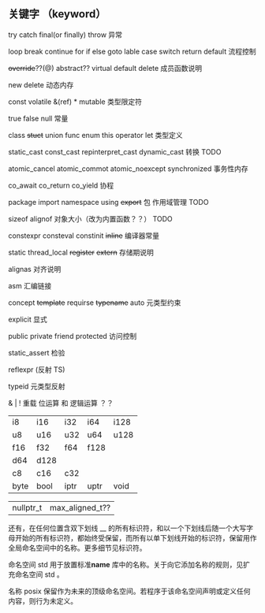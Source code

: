 ## 关键字 （keyword）

try catch final(or finally) throw  异常

loop break continue for if else goto lable case switch return default 流程控制

~~override~~??(@) abstract?? virtual  default delete 成员函数说明

new delete 动态内存

const volatile &(ref) * mutable 类型限定符

true false null 常量

class ~~stuct~~ union func enum this operator let 类型定义

static_cast const_cast repinterpret_cast dynamic_cast 转换 TODO

atomic_cancel atomic_commot atomic_noexcept synchronized 事务性内存

co_await co_return co_yield 协程

package import namespace using ~~export~~ 包 作用域管理  TODO

sizeof alignof 对象大小（改为内置函数？？） TODO

constexpr consteval constinit ~~inline~~ 编译器常量

static thread_local ~~register~~  ~~extern~~ 存储期说明

alignas 对齐说明

asm 汇编链接

concept ~~template~~ requirse  ~~typename~~ auto 元类型约束

explicit 显式

public private friend protected 访问控制

static_assert 检验

reflexpr (反射 TS)

typeid 元类型反射

& | ! 重载 位运算 和 逻辑运算 ？？

|     |     |     |     |     |
| --- | --- | --- | --- | --- |
| i8  | i16 | i32 | i64 | i128| 保留更大的类型
| u8  | u16 | u32 | u64 | u128|
| f16 | f32 | f64 | f128|     |
| d64 | d128|     |     |     |
| c8  | c16 | c32 |     |     |
| byte| bool| iptr   | uptr   | void|

|     |     |
| --- | --- |
| nullptr_t | max_aligned_t??   |

还有，在任何位置含双下划线 \_\_ 的所有标识符，和以一个下划线后随一个大写字母开始的所有标识符，都始终受保留，而所有以单下划线开始的标识符，保留用作全局命名空间中的名称。更多细节见标识符。

命名空间 std 用于放置标准**name** 库中的名称。关于向它添加名称的规则，见扩充命名空间 std 。

名称 posix 保留作为未来的顶级命名空间。若程序于该命名空间声明或定义任何内容，则行为未定义。
